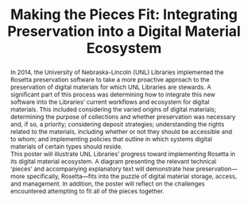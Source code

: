 ---
abstract: 'In 2014, the University of Nebraska-Lincoln (UNL) Libraries implemented
  the Rosetta preservation software to take a more proactive approach to the preservation
  of digital materials for which UNL Libraries are stewards. A significant part of
  this process was determining how to integrate this new software into the Libraries’
  current workflows and ecosystem for digital materials. This included considering
  the varied origins of digital materials; determining the purpose of collections
  and whether preservation was necessary and, if so, a priority; considering deposit
  strategies; understanding the rights related to the materials, including whether
  or not they should be accessible and to whom; and implementing policies that outline
  in which systems digital materials of certain types should reside.


  This poster will illustrate UNL Libraries’ progress toward implementing Rosetta
  in its digital material ecosystem. A diagram presenting the relevant technical ‘pieces’
  and accompanying explanatory text will demonstrate how preservation—more specifically,
  Rosetta—fits into the puzzle of digital material storage, access, and management.
  In addition, the poster will reflect on the challenges encountered attempting to
  fit all of the pieces together.'
creators:
- Thoegersen, Jennifer
date: null
document_url: https://services.phaidra.univie.ac.at/api/object/o:429604/download
grand_parent: iPRES
institutions: []
keywords:
- digital preservation
- libraries
- implementation
landing_page_url: https://phaidra.univie.ac.at/o:429604
language: eng
layout: publication
license: CC BY 4.0 International
notes_url: null
parent: iPRES 2015
publication_type: poster
size: 373772
slides_url: null
source_name: iPRES
stream_url: null
title: 'Making the Pieces Fit: Integrating Preservation into a Digital Material Ecosystem'
year: 2015
---
